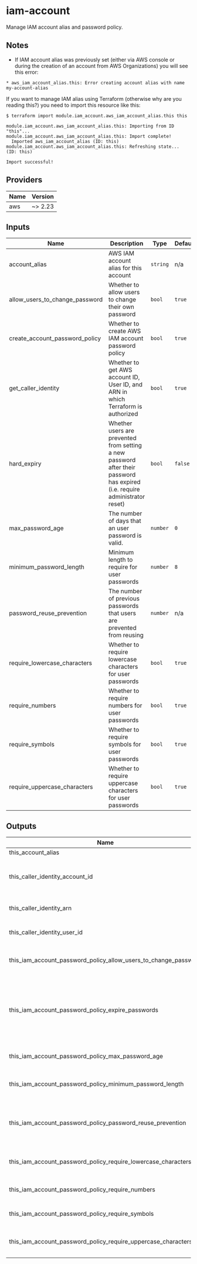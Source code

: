 # iam-account

Manage IAM account alias and password policy.

## Notes

* If IAM account alias was previously set (either via AWS console or during the creation of an account from AWS Organizations) you will see this error:
```
* aws_iam_account_alias.this: Error creating account alias with name my-account-alias
```

If you want to manage IAM alias using Terraform (otherwise why are you reading this?) you need to import this resource like this:
```
$ terraform import module.iam_account.aws_iam_account_alias.this this

module.iam_account.aws_iam_account_alias.this: Importing from ID "this"...
module.iam_account.aws_iam_account_alias.this: Import complete!
  Imported aws_iam_account_alias (ID: this)
module.iam_account.aws_iam_account_alias.this: Refreshing state... (ID: this)

Import successful!
```

<!-- BEGINNING OF PRE-COMMIT-TERRAFORM DOCS HOOK -->
## Providers

| Name | Version |
|------|---------|
| aws | ~> 2.23 |

## Inputs

| Name | Description | Type | Default | Required |
|------|-------------|------|---------|:-----:|
| account\_alias | AWS IAM account alias for this account | `string` | n/a | yes |
| allow\_users\_to\_change\_password | Whether to allow users to change their own password | `bool` | `true` | no |
| create\_account\_password\_policy | Whether to create AWS IAM account password policy | `bool` | `true` | no |
| get\_caller\_identity | Whether to get AWS account ID, User ID, and ARN in which Terraform is authorized | `bool` | `true` | no |
| hard\_expiry | Whether users are prevented from setting a new password after their password has expired (i.e. require administrator reset) | `bool` | `false` | no |
| max\_password\_age | The number of days that an user password is valid. | `number` | `0` | no |
| minimum\_password\_length | Minimum length to require for user passwords | `number` | `8` | no |
| password\_reuse\_prevention | The number of previous passwords that users are prevented from reusing | `number` | n/a | yes |
| require\_lowercase\_characters | Whether to require lowercase characters for user passwords | `bool` | `true` | no |
| require\_numbers | Whether to require numbers for user passwords | `bool` | `true` | no |
| require\_symbols | Whether to require symbols for user passwords | `bool` | `true` | no |
| require\_uppercase\_characters | Whether to require uppercase characters for user passwords | `bool` | `true` | no |

## Outputs

| Name | Description |
|------|-------------|
| this\_account\_alias | The Account Alias |
| this\_caller\_identity\_account\_id | The AWS Account ID number of the account that owns or contains the calling entity |
| this\_caller\_identity\_arn | The AWS ARN associated with the calling entity |
| this\_caller\_identity\_user\_id | The unique identifier of the calling entity |
| this\_iam\_account\_password\_policy\_allow\_users\_to\_change\_password | Indicates if IAM user is allowed to changer their passwords. |
| this\_iam\_account\_password\_policy\_expire\_passwords | Indicates whether passwords in the account expire. Returns true if max\_password\_age contains a value greater than 0. Returns false if it is 0 or not present. |
| this\_iam\_account\_password\_policy\_max\_password\_age | Indicates the max age of passwords in IAM user. |
| this\_iam\_account\_password\_policy\_minimum\_password\_length | Indicates the minimum passwords length for IAM user. |
| this\_iam\_account\_password\_policy\_password\_reuse\_prevention | The number of previous passwords that users are prevented from reusing. |
| this\_iam\_account\_password\_policy\_require\_lowercase\_characters | Whether to require lowercase characters for user passwords. |
| this\_iam\_account\_password\_policy\_require\_numbers | Whether to require numbers for user passwords. |
| this\_iam\_account\_password\_policy\_require\_symbols | Whether to require symbols for user passwords. |
| this\_iam\_account\_password\_policy\_require\_uppercase\_characters | Whether to require uppercase characters for user passwords. |

<!-- END OF PRE-COMMIT-TERRAFORM DOCS HOOK -->

